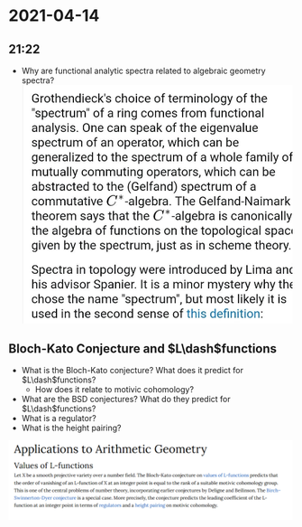 # 2021-04-14

## 21:22

- Why are functional analytic spectra related to algebraic geometry spectra?
![image_2021-04-14-21-22-30](figures/image_2021-04-14-21-22-30.png)

## Bloch-Kato Conjecture and $L\dash$functions

- What is the Bloch-Kato conjecture?
  What does it predict for $L\dash$functions?
  - How does it relate to motivic cohomology?
- What are the BSD conjectures?
  What do they predict for $L\dash$functions?
- What is a regulator?
- What is the height pairing?

![image_2021-04-14-22-15-54](figures/image_2021-04-14-22-15-54.png)
